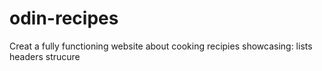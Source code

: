 # odin-recipes
Creat a fully functioning website about cooking recipies
showcasing:
lists
headers
strucure